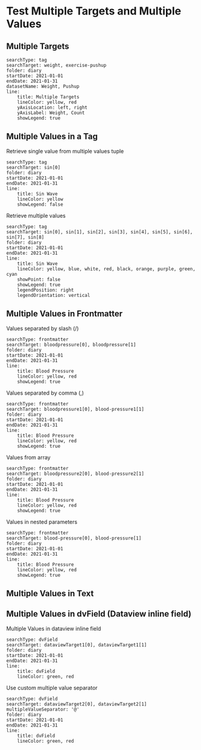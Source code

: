 # Test Multiple Targets and Multiple Values

## Multiple Targets
``` tracker
searchType: tag
searchTarget: weight, exercise-pushup
folder: diary
startDate: 2021-01-01
endDate: 2021-01-31
datasetName: Weight, Pushup
line:
    title: Multiple Targets
    lineColor: yellow, red
	yAxisLocation: left, right
	yAxisLabel: Weight, Count
	showLegend: true
```

## Multiple Values in a Tag
Retrieve single value from multiple values tuple
``` tracker
searchType: tag
searchTarget: sin[0]
folder: diary
startDate: 2021-01-01
endDate: 2021-01-31
line:
    title: Sin Wave
    lineColor: yellow
    showLegend: false
```

Retrieve multiple values
``` tracker
searchType: tag
searchTarget: sin[0], sin[1], sin[2], sin[3], sin[4], sin[5], sin[6], sin[7], sin[8]
folder: diary
startDate: 2021-01-01
endDate: 2021-01-31
line:
    title: Sin Wave
    lineColor: yellow, blue, white, red, black, orange, purple, green, cyan
    showPoint: false
    showLegend: true
    legendPosition: right
    legendOrientation: vertical
```

## Multiple Values in Frontmatter
Values separated by slash (/)
``` tracker
searchType: frontmatter
searchTarget: bloodpressure[0], bloodpressure[1]
folder: diary
startDate: 2021-01-01
endDate: 2021-01-31
line:
    title: Blood Pressure
    lineColor: yellow, red
    showLegend: true
```

Values separated by comma (,)
``` tracker
searchType: frontmatter
searchTarget: bloodpressure1[0], blood-pressure1[1]
folder: diary
startDate: 2021-01-01
endDate: 2021-01-31
line:
    title: Blood Pressure
    lineColor: yellow, red
    showLegend: true
```

Values from array
``` tracker
searchType: frontmatter
searchTarget: bloodpressure2[0], blood-pressure2[1]
folder: diary
startDate: 2021-01-01
endDate: 2021-01-31
line:
    title: Blood Pressure
    lineColor: yellow, red
    showLegend: true
```

Values in nested parameters
``` tracker
searchType: frontmatter
searchTarget: blood-pressure[0], blood-pressure[1]
folder: diary
startDate: 2021-01-01
endDate: 2021-01-31
line:
    title: Blood Pressure
    lineColor: yellow, red
    showLegend: true
```

## Multiple Values in Text



## Multiple Values in dvField (Dataview inline field)
Multiple Values in dataview inline field
``` tracker
searchType: dvField
searchTarget: dataviewTarget1[0], dataviewTarget1[1]
folder: diary
startDate: 2021-01-01
endDate: 2021-01-31
line:
    title: dvField
	lineColor: green, red
```

Use custom multiple value separator
``` tracker
searchType: dvField
searchTarget: dataviewTarget2[0], dataviewTarget2[1]
multipleValueSeparator: '@'
folder: diary
startDate: 2021-01-01
endDate: 2021-01-31
line:
    title: dvField
	lineColor: green, red
```